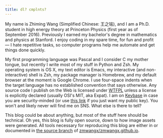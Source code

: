 ```yaml
---
title: dl? cmplnts?
---
```


My name is Zhiming Wang (Simplified Chinese: 王之铭), and I am a Ph.D. student in high energy theory at Princeton Physics (first year as of September 2016). Previously I earned my bachelor's degree in mathematics and physics at Stanford. I enjoy coding in my spare time, for fun and profit — I hate repetitive tasks, so computer programs help me automate and get things done quickly.

My first programming language was Pascal and I consider C my mother tongue, but recently I write most of my stuff in Python and Zsh. My operating system is OS X, my text editor is Emacs, my interactive (and non-interactive) shell is Zsh, my package manager is Homebrew, and my default browser at the moment is Google Chrome. I use four-space indents when the target language has no established convention that says otherwise. Any source code I publish on the Web is licensed under [WTFPL](http://www.wtfpl.net/) unless a license is explicitly declared (usually OSI's MIT, aka Expat). I am on [Keybase](https://keybase.io/zmwangx) in case you are security-minded (or use [this link](https://keybase.io/zmwangx/key.asc) if you just want my public key). You won't and likely never will find me on SNS. What else is there to tell?

This blog could be about anything, but most of the stuff here should be technical. Oh yes, this blog is fully open source, down to how image assets were generated. All tools necessary for reproducing this blog are either in or documented in [the source branch](https://github.com/zmwangx/zmwangx.github.io/tree/source) of [zmwangx/zmwangx.github.io](https://github.com/zmwangx/zmwangx.github.io).
